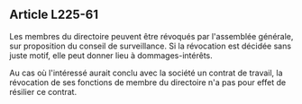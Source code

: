 Article L225-61
----
Les membres du directoire peuvent être révoqués par l'assemblée générale, sur
proposition du conseil de surveillance. Si la révocation est décidée sans juste
motif, elle peut donner lieu à dommages-intérêts.

Au cas où l'intéressé aurait conclu avec la société un contrat de travail, la
révocation de ses fonctions de membre du directoire n'a pas pour effet de
résilier ce contrat.

